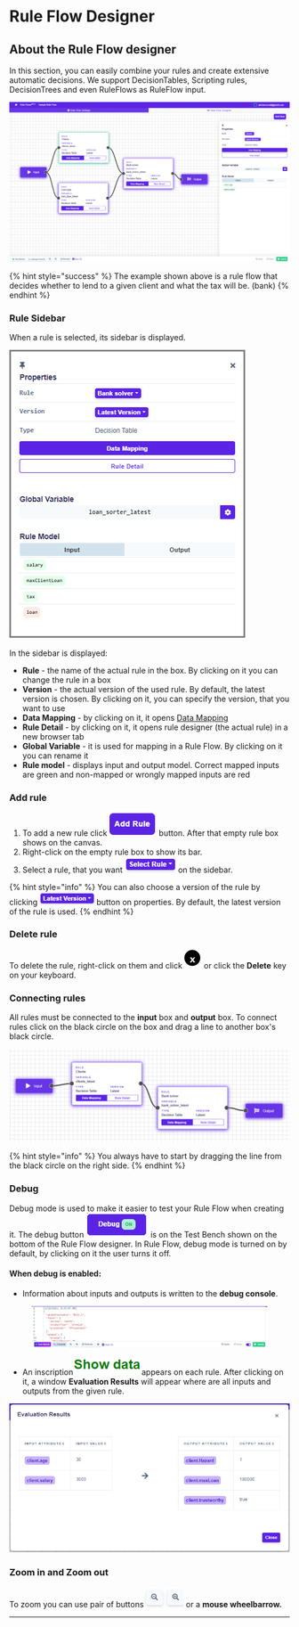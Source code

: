 # Rule Flow Designer

## About the Rule Flow designer

In this section, you can easily combine your rules and create extensive automatic decisions. We support DecisionTables, Scripting rules, DecisionTrees and even RuleFlows as RuleFlow input.

![](../.gitbook/assets/RuleFlowIntroduction.PNG)

{% hint style="success" %}
The example shown above is a rule flow that decides whether to lend to a given client and what the tax will be. (bank)
{% endhint %}

### Rule Sidebar

When a rule is selected, its sidebar is displayed.

![](<../.gitbook/assets/sidebarRF (1).PNG>)

In the sidebar is displayed:

* **Rule** - the name of the actual rule in the box. By clicking on it you can change the rule in a box
* **Version** - the actual version of the used rule. By default, the latest version is chosen. By clicking on it, you can specify the version, that you want to use
* **Data Mapping** - by clicking on it, it opens [Data Mapping](mapping.md)
* **Rule Detail** - by clicking on it, it opens rule designer (the actual rule) in a new browser tab
* **Global Variable** - it is used for mapping in a Rule Flow. By clicking on it you can rename it
* **Rule model** - displays input and output model. Correct mapped inputs are green and non-mapped or wrongly mapped inputs are red

### Add rule

1. To add a new rule click![](../.gitbook/assets/addRule.PNG) button. After that empty rule box shows on the canvas.
2. Right-click on the empty rule box to show its bar.
3. Select a rule, that you want ![](../.gitbook/assets/selectRule.PNG)on the sidebar.

{% hint style="info" %}
You can also choose a version of the rule by clicking![](../.gitbook/assets/version.PNG)button on properties. By default, the latest version of the rule is used.
{% endhint %}

### Delete rule

To delete the rule, right-click on them and click![](../.gitbook/assets/esc.PNG) or click the **Delete** key on your keyboard.

### Connecting rules

All rules must be connected to the **input** box and **output** box. To connect rules click on the black circle on the box and drag a line to another box's black circle.

![](../.gitbook/assets/ruleFlowConnecting.PNG)

{% hint style="info" %}
You always have to start by dragging the line from the black circle on the right side.
{% endhint %}

### Debug

Debug mode is used to make it easier to test your Rule Flow when creating it. The debug button ![](../.gitbook/assets/debugOn.png.png) is on the Test Bench shown on the bottom of the Rule Flow designer. In Rule Flow, debug mode is turned on by default, by clicking on it the user turns it off.

#### When debug is enabled:

* Information about inputs and outputs is written to the **debug console**.

<figure><img src="../.gitbook/assets/image (73) (1).png" alt=""><figcaption></figcaption></figure>

* An inscription![](../.gitbook/assets/showData2.PNG)appears on each rule. After clicking on it, a window **Evaluation Results** will appear where are all inputs and outputs from the given rule.

![](../.gitbook/assets/evalutionResults.PNG)

### Zoom in and Zoom out

To zoom you can use pair of buttons![](../.gitbook/assets/zoom.PNG) or a **mouse wheelbarrow.**

***
